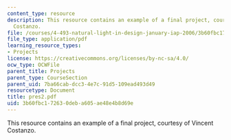 ```yaml
---
content_type: resource
description: This resource contains an example of a final project, courtesy of Vincent
  Costanzo.
file: /courses/4-493-natural-light-in-design-january-iap-2006/3b60fbc172630deba605ae48e4b8d69e_pres2.pdf
file_type: application/pdf
learning_resource_types:
- Projects
license: https://creativecommons.org/licenses/by-nc-sa/4.0/
ocw_type: OCWFile
parent_title: Projects
parent_type: CourseSection
parent_uid: 7ba66cab-dcc3-4e7c-91d5-109ead493d49
resourcetype: Document
title: pres2.pdf
uid: 3b60fbc1-7263-0deb-a605-ae48e4b8d69e
---
```

This resource contains an example of a final project, courtesy of Vincent Costanzo.